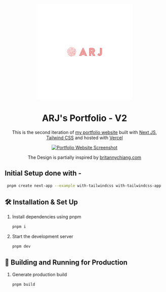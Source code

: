 <div align="center">
  <img alt="Logo" src="./public/logo.png" width="300" height="300" />
</div>
<h1 align="center">
  ARJ's Portfolio - V2
</h1>
<p align="center">
  This is the second iteration of <a href="www.atharvaj.online" target="_blank">my portfolio website</a> built with <a href="https://nextjs.org/" target="_blank">Next JS</a>, <a href="https://tailwindcss.com/">Tailwind CSS</a> and hosted with <a href="https://vercel.com/" target="_blank">Vercel</a>
</p>
</div>
<p align="center">
  <a href="www.atharvaj.online" target="_blank">
    <img src="https://ik.imagekit.io/36athv2v82c8/Screenshot%202023-12-01%20085223_ey0UtqZ3M.png?updatedAt=1701400994262" alt="Portfolio Website Screenshot" />
  </a>
</p>
<p align="center">
  The Design is partially inspired by <a href="https://brittanychiang.com/" target="_blank">britannychiang.com</a>
</p>

## Initial Setup done with -

```sh
 pnpm create next-app --example with-tailwindcss with-tailwindcss-app
```

## 🛠 Installation & Set Up

1. Install dependencies using pnpm

   ```sh
   pnpm i
   ```

2. Start the development server

   ```sh
   pnpm dev
   ```

## 🚀 Building and Running for Production

1. Generate production build

   ```sh
   pnpm build
   ```
